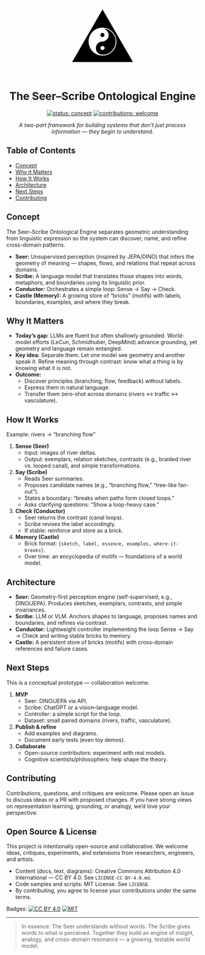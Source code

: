 <div align="center">

<a href="onto-engine.png">
  <img src="onto-engine.png" alt="Seer–Scribe Ontological Engine logo" width="180">
  
</a>

# The Seer–Scribe Ontological Engine

[![status: concept](https://img.shields.io/badge/status-concept-blueviolet)](#)
[![contributions: welcome](https://img.shields.io/badge/contributions-welcome-brightgreen)](#contributing)

<em>A two-part framework for building systems that don’t just process information — they begin to understand.</em>

</div>

## Table of Contents

- [Concept](#concept)
- [Why It Matters](#why-it-matters)
- [How It Works](#how-it-works)
- [Architecture](#architecture)
- [Next Steps](#next-steps)
- [Contributing](#contributing)

## Concept

The Seer–Scribe Ontological Engine separates geometric understanding from linguistic expression so the system can discover, name, and refine cross-domain patterns.

- **Seer:** Unsupervised perception (inspired by JEPA/DINO) that infers the geometry of meaning — shapes, flows, and relations that repeat across domains.
- **Scribe:** A language model that translates those shapes into words, metaphors, and boundaries using its linguistic prior.
- **Conductor:** Orchestrates a simple loop: Sense → Say → Check.
- **Castle (Memory):** A growing store of “bricks” (motifs) with labels, boundaries, examples, and where they break.

## Why It Matters

- **Today’s gap:** LLMs are fluent but often shallowly grounded. World-model efforts (LeCun, Schmidhuber, DeepMind) advance grounding, yet geometry and language remain entangled.
- **Key idea:** Separate them. Let one model see geometry and another speak it. Refine meaning through contrast: know what a thing is by knowing what it is not.
- **Outcome:**
  - Discover principles (branching, flow, feedback) without labels.
  - Express them in natural language.
  - Transfer them zero-shot across domains (rivers ↔ traffic ↔ vasculature).

## How It Works

Example: rivers → “branching flow”

1. **Sense (Seer)**
   - Input: images of river deltas.
   - Output: exemplars, relation sketches, contrasts (e.g., braided river vs. looped canal), and simple transformations.
2. **Say (Scribe)**
   - Reads Seer summaries.
   - Proposes candidate names (e.g., “branching flow,” “tree-like fan-out”).
   - States a boundary: “breaks when paths form closed loops.”
   - Asks clarifying questions: “Show a loop-heavy case.”
3. **Check (Conductor)**
   - Seer returns the contrast (canal loops).
   - Scribe revises the label accordingly.
   - If stable: reinforce and store as a brick.
4. **Memory (Castle)**
   - Brick format: `{sketch, label, essence, examples, where-it-breaks}`.
   - Over time: an encyclopedia of motifs — foundations of a world model.

## Architecture

- **Seer:** Geometry-first perception engine (self-supervised; e.g., DINO/JEPA). Produces sketches, exemplars, contrasts, and simple invariances.
- **Scribe:** LLM or VLM. Anchors shapes to language, proposes names and boundaries, and refines via contrast.
- **Conductor:** Lightweight controller implementing the loop Sense → Say → Check and writing stable bricks to memory.
- **Castle:** A persistent store of bricks (motifs) with cross-domain references and failure cases.

## Next Steps

This is a conceptual prototype — collaboration welcome.

1. **MVP**
   - Seer: DINO/JEPA via API.
   - Scribe: ChatGPT or a vision–language model.
   - Controller: a simple script for the loop.
   - Dataset: small paired domains (rivers, traffic, vasculature).
2. **Publish & refine**
   - Add examples and diagrams.
   - Document early tests (even toy demos).
3. **Collaborate**
   - Open-source contributors: experiment with real models.
   - Cognitive scientists/philosophers: help shape the theory.

## Contributing

Contributions, questions, and critiques are welcome. Please open an issue to discuss ideas or a PR with proposed changes. If you have strong views on representation learning, grounding, or analogy, we’d love your perspective.

## Open Source & License

This project is intentionally open-source and collaborative. We welcome ideas, critiques, experiments, and extensions from researchers, engineers, and artists.

- Content (docs, text, diagrams): Creative Commons Attribution 4.0 International — CC BY 4.0. See `LICENSE-CC-BY-4.0.md`.
- Code samples and scripts: MIT License. See `LICENSE`.
- By contributing, you agree to license your contributions under the same terms.

Badges: [![CC BY 4.0](https://img.shields.io/badge/content-CC%20BY%204.0-lightgrey)](https://creativecommons.org/licenses/by/4.0/) [![MIT](https://img.shields.io/badge/code-MIT-blue)](LICENSE)

---

> In essence: The Seer understands without words. The Scribe gives words to what is perceived. Together they build an engine of insight, analogy, and cross-domain resonance — a growing, testable world model.
